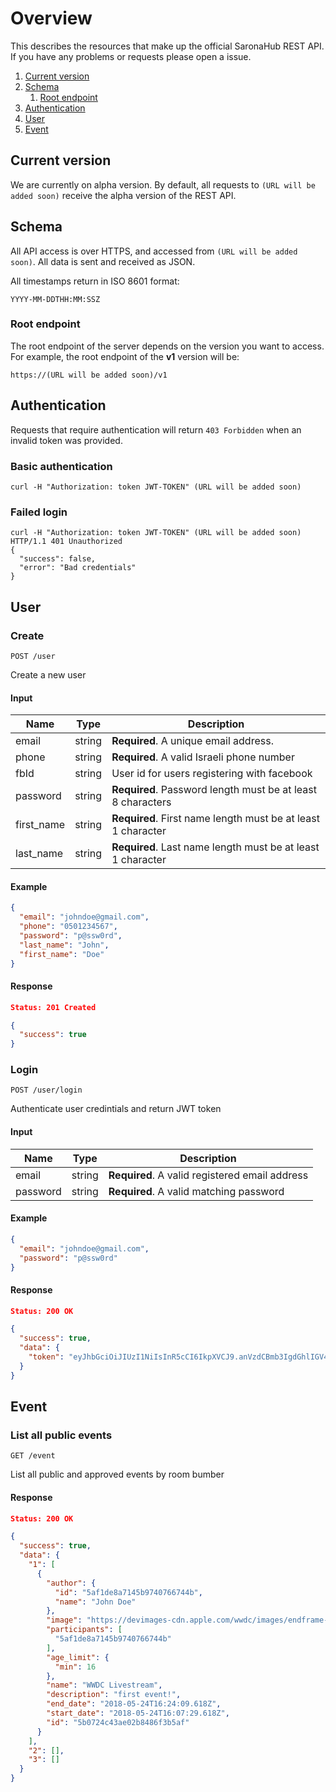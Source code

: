 # Overview

This describes the resources that make up the official SaronaHub REST API. If you have any problems or requests please open a issue.

1. [Current version](#current-version)
2. [Schema](#schema)
    1. [Root endpoint](#root-endpoint)
3. [Authentication](#authentication)
4. [User](#user)
5. [Event](#event)

## Current version

We are currently on alpha version. By default, all requests to `(URL will be added soon)` receive the alpha version of the REST API.

## Schema

All API access is over HTTPS, and accessed from `(URL will be added soon)`. All data is sent and received as JSON.

All timestamps return in ISO 8601 format:

```
YYYY-MM-DDTHH:MM:SSZ
```

### Root endpoint

The root endpoint of the server depends on the version you want to access. For example, the root endpoint of the **v1** version will be:

```
https://(URL will be added soon)/v1
```

## Authentication

Requests that require authentication will return `403 Forbidden` when an invalid token was provided.

### Basic authentication

`curl -H "Authorization: token JWT-TOKEN" (URL will be added soon)`

### Failed login

```
curl -H "Authorization: token JWT-TOKEN" (URL will be added soon)
HTTP/1.1 401 Unauthorized
{
  "success": false,
  "error": "Bad credentials"
}
```

## User

### Create

```
POST /user
```

Create a new user

#### Input

| Name | Type | Description |
| ---- | ---- | ----------- |
| email | string | **Required**. A unique email address. |
| phone | string | **Required**. A valid Israeli phone number |
| fbId | string | User id for users registering with facebook |
| password | string | **Required**. Password length must be at least 8 characters |
| first_name | string | **Required**. First name length must be at least 1 character |
| last_name | string | **Required**. Last name length must be at least 1 character |

#### Example

```json
{
  "email": "johndoe@gmail.com",
  "phone": "0501234567",
  "password": "p@ssw0rd",
  "last_name": "John",
  "first_name": "Doe"
}
```

#### Response

```json
Status: 201 Created

{
  "success": true
}
```

### Login

```
POST /user/login
```

Authenticate user credintials and return JWT token

#### Input

| Name | Type | Description |
| ---- | ---- | ----------- |
| email | string | **Required**. A valid registered email address |
| password | string | **Required**. A valid matching password |

#### Example

```json
{
  "email": "johndoe@gmail.com",
  "password": "p@ssw0rd"
}
```

#### Response

```json
Status: 200 OK

{
  "success": true,
  "data": {
    "token": "eyJhbGciOiJIUzI1NiIsInR5cCI6IkpXVCJ9.anVzdCBmb3IgdGhlIGV4YW1wbGUgOik.V178zZzPlbCbvBfvmJTGIx9vTfyPNxTYaxiHVg3ebPU"
  }
}
```

## Event

### List all public events

```
GET /event
```

List all public and approved events by room bumber

#### Response

```json
Status: 200 OK

{
  "success": true,
  "data": {
    "1": [
      {
        "author": {
          "id": "5af1de8a7145b9740766744b",
          "name": "John Doe"
        },
        "image": "https://devimages-cdn.apple.com/wwdc/images/endframe-landscape.jpg",
        "participants": [
          "5af1de8a7145b9740766744b"
        ],
        "age_limit": {
          "min": 16
        },
        "name": "WWDC Livestream",
        "description": "first event!",
        "end_date": "2018-05-24T16:24:09.618Z",
        "start_date": "2018-05-24T16:07:29.618Z",
        "id": "5b0724c43ae02b8486f3b5af"
      }
    ],
    "2": [],
    "3": []
  }
}
```
